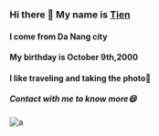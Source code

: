 
### Hi there 👋 My name is [Tien](https://www.facebook.com/09102k/) 
#### I come from Da Nang city
#### My birthday is October 9th,2000 
#### I like traveling and taking the photo👯
##### Contact with me to know more😄
![a](https://media.giphy.com/media/U3smyJhYEJiyrcw8CL/giphy.gif)



<!--
**tiennguyen0910200/tiennguyen0910200** is a ✨ _special_ ✨ repository because its `README.md` (this file) appears on your GitHub profile.

Here are some ideas to get you started:

- 🔭 I’m currently working on ...
- 🌱 I’m currently learning ...
- 👯 I’m looking to collaborate on ...
- 🤔 I’m looking for help with ...
- 💬 Ask me about ...
- 📫 How to reach me: ...
- 😄😄 Pronouns: ...
- ⚡ Fun fact: ...
-->
